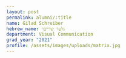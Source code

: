 ```yaml
---
layout: post
permalink: alumni/:title
name: Gilad Schreiber
hebrew_name: גלעד שרייבר
department: Visual Communication
grad_year: "2021"
profile: /assets/images/uploads/matrix.jpg
---
```

